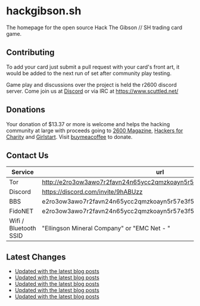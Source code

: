 # hackgibson.sh
The homepage for the open source Hack The Gibson // SH trading card game.


## Contributing

To add your card just submit a pull request with your card's front art, it would be added to the next run of set after community play testing.

Game play and discussions over the project is held the r2600 discord server. Come join us at [Discord](https://discord.com/invite/9hABUzz) or via IRC at https://www.scuttled.net/


## Donations

Your donation of $13.37 or more is welcome and helps the hacking community at large with proceeds going to [2600 Magazine](https://2600.com/), [Hackers for Charity](https://hackersforcharity.org) and [Girlstart](https://girlstart.org).  Visit [buymeacoffee](https://www.buymeacoffee.com/hackgibson.sh) to donate.


## Contact Us

Service | url
-|-
Tor | http://e2ro3ow3awo7r2favn24n65ycc2qmzkoayn5r57e3f56nvjwdcgg32ad.onion
Discord | https://discord.com/invite/9hABUzz
BBS | e2ro3ow3awo7r2favn24n65ycc2qmzkoayn5r57e3f56nvjwdcgg32ad.onion:23
FidoNET | e2ro3ow3awo7r2favn24n65ycc2qmzkoayn5r57e3f56nvjwdcgg32ad.onion:24554
Wifi / Bluetooth SSID | "Ellingson Mineral Company" or "EMC Net - <fidonet address>"

## Latest Changes
<!-- BLOG-POST-LIST:START -->
- [Updated with the latest blog posts](https://github.com/DFW2600/hackgibson.sh/commit/c95718688936a1994c5061b07a6f8c3450f1b08f)
- [Updated with the latest blog posts](https://github.com/DFW2600/hackgibson.sh/commit/f0bfda8984ed1b36cc8f34f18e94bb3309f5696a)
- [Updated with the latest blog posts](https://github.com/DFW2600/hackgibson.sh/commit/59c4d2273a6ea1b6dcfd9004006f78dd75ca1c6d)
- [Updated with the latest blog posts](https://github.com/DFW2600/hackgibson.sh/commit/7489bb9e02870c421644a2337c8dec0969f91938)
- [Updated with the latest blog posts](https://github.com/DFW2600/hackgibson.sh/commit/56a0643a44dbf9a17dc978ab0153653f8cef8e17)
<!-- BLOG-POST-LIST:END -->
